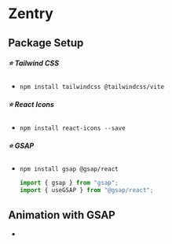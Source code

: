 # Zentry

## Package Setup
##### ⭐️ Tailwind CSS 
- `npm install tailwindcss @tailwindcss/vite`
##### ⭐️ React Icons
- `npm install react-icons --save`
##### ⭐️ GSAP
- `npm install gsap @gsap/react`
    ```js
    import { gsap } from "gsap";
    import { useGSAP } from "@gsap/react";
    ```

## Animation with GSAP
- 